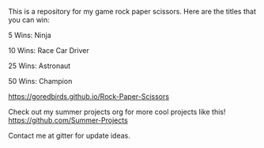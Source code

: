 This is a repository for my game rock paper scissors. Here are the titles that you can win:

5 Wins: Ninja

10 Wins: Race Car Driver

25 Wins: Astronaut

50 Wins: Champion

https://goredbirds.github.io/Rock-Paper-Scissors

Check out my summer projects org for more cool projects like this! https://github.com/Summer-Projects

Contact me at gitter for update ideas.
